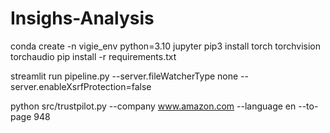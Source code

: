 # Insighs-Analysis

conda create -n vigie_env python=3.10 jupyter
pip3 install torch torchvision torchaudio
pip install -r requirements.txt



streamlit run pipeline.py --server.fileWatcherType none --server.enableXsrfProtection=false


python src/trustpilot.py --company www.amazon.com --language en --to-page 948
